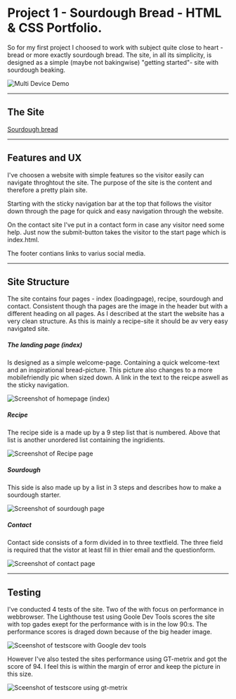 # Project 1 - Sourdough Bread - HTML & CSS Portfolio.

So for my first project I choosed to work with subject quite close to heart - bread or more exactly sourdough bread.
The site, in all its simplicity, is designed as a simple (maybe not bakingwise) "getting started"- site with sourdough beaking. 


![Multi Device Demo](../surdegen/assets/images-readme/sourdough-mockup.png)

***

## The Site
[Sourdough bread](https://callee84.github.io/surdegen/index.html)

***

## Features and UX
I've choosen a website with simple features so the visitor easily can navigate throghtout the site. The purpose of the site is the content and therefore a pretty plain site.

Starting with the sticky navigation bar at the top that follows the visitor down through the page for quick and easy navigation through the website. 

On the contact site I've put in a contact form in case any visitor need some help. Just now the submit-button takes the visitor to the start page which is index.html. 

The footer contians links to varius social media. 

***

## Site Structure
The site contains four pages - index (loadingpage), recipe, sourdough and contact.
Consistent though tha pages are the image in the header but with a different heading on all pages.
As I described at the start the website has a very clean structure. As this is mainly a recipe-site it should be av very easy navigated site. 

##### The landing page (index)
Is designed as a simple welcome-page. Containing a quick welcome-text and an inspirational bread-picture. This picture also changes to a more mobilefriendly pic when sized down. A link in the text to the reicpe aswell as the sticky navigation.

![Screenshot of homepage (index)](../surdegen/assets/images-readme/screen-index.png)

##### Recipe
The recipe side is a made up by a 9 step list that is numbered. Above that list is another unordered list containing the ingridients. 

![Screenshot of Recipe page](../surdegen/assets/images-readme/screen-recipe.png)

##### Sourdough 
This side is also made up by a list in 3 steps and describes how to make a sourdough starter. 

![Screenshot of sourdough page](../surdegen/assets/images-readme/screen-sourdough.png)

##### Contact
Contact side consists of a form divided in to three textfield. The three field is required that the vistor at least fill in thier email and the questionform.

![Screenshot of contact page](../surdegen/assets/images-readme/screen-contact.png)

***

## Testing
I've conducted 4 tests of the site. Two of the with focus on performance in webbrowser. 
The Lighthouse test using Goole Dev Tools scores the site with top gades exept for the performance with is in the low 90:s. The performance scores is draged down because of the big header image. 

![Sceenshot of testscore with Google dev tools](../surdegen/assets/images-readme/performance-lighthouse-sourdough.jpeg)

However I've also tested the sites performance using GT-metrix and got the score of 94. I feel this is within the margin of error and keep the picture in this size.

![Sceenshot of testscore using gt-metrix](../surdegen/assets/images-readme/performance-gtmetrix-sourdough.jpeg)

